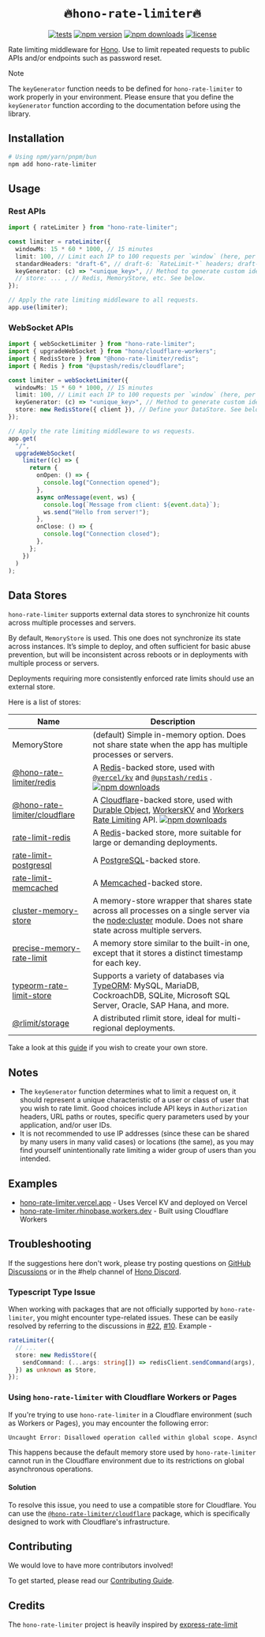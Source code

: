 <h1 align="center"> <code>🔥hono-rate-limiter🔥</code> </h1>

<div align="center">

[![tests](https://img.shields.io/github/actions/workflow/status/rhinobase/hono-rate-limiter/test.yml)](https://github.com/rhinobase/hono-rate-limiter/actions/workflows/test.yml)
[![npm version](https://img.shields.io/npm/v/hono-rate-limiter.svg)](https://npmjs.org/package/hono-rate-limiter "View this project on NPM")
[![npm downloads](https://img.shields.io/npm/dm/hono-rate-limiter)](https://www.npmjs.com/package/hono-rate-limiter)
[![license](https://img.shields.io/npm/l/hono-rate-limiter)](LICENSE)

</div>

Rate limiting middleware for [Hono](https://hono.dev/). Use to
limit repeated requests to public APIs and/or endpoints such as password reset.

> [!NOTE]  
> The `keyGenerator` function needs to be defined for `hono-rate-limiter` to work properly in your environment. Please ensure that you define the `keyGenerator` function according to the documentation before using the library.

## Installation

```sh
# Using npm/yarn/pnpm/bun
npm add hono-rate-limiter
```

## Usage

### Rest APIs

```ts
import { rateLimiter } from "hono-rate-limiter";

const limiter = rateLimiter({
  windowMs: 15 * 60 * 1000, // 15 minutes
  limit: 100, // Limit each IP to 100 requests per `window` (here, per 15 minutes).
  standardHeaders: "draft-6", // draft-6: `RateLimit-*` headers; draft-7: combined `RateLimit` header
  keyGenerator: (c) => "<unique_key>", // Method to generate custom identifiers for clients.
  // store: ... , // Redis, MemoryStore, etc. See below.
});

// Apply the rate limiting middleware to all requests.
app.use(limiter);
```

### WebSocket APIs

```ts
import { webSocketLimiter } from "hono-rate-limiter";
import { upgradeWebSocket } from "hono/cloudflare-workers";
import { RedisStore } from "@hono-rate-limiter/redis";
import { Redis } from "@upstash/redis/cloudflare";

const limiter = webSocketLimiter({
  windowMs: 15 * 60 * 1000, // 15 minutes
  limit: 100, // Limit each IP to 100 requests per `window` (here, per 15 minutes).
  keyGenerator: (c) => "<unique_key>", // Method to generate custom identifiers for clients.
  store: new RedisStore({ client }), // Define your DataStore. See below.
});

// Apply the rate limiting middleware to ws requests.
app.get(
  "/",
  upgradeWebSocket(
    limiter((c) => {
      return {
        onOpen: () => {
          console.log("Connection opened");
        },
        async onMessage(event, ws) {
          console.log(`Message from client: ${event.data}`);
          ws.send("Hello from server!");
        },
        onClose: () => {
          console.log("Connection closed");
        },
      };
    })
  )
);
```

## Data Stores

`hono-rate-limiter` supports external data stores to synchronize hit counts across multiple processes and servers.

By default, `MemoryStore` is used. This one does not synchronize its state across instances. It’s simple to deploy, and often sufficient for basic abuse prevention, but will be inconsistent across reboots or in deployments with multiple process or servers.

Deployments requiring more consistently enforced rate limits should use an external store.

Here is a list of stores:

| Name                                                                               | Description                                                                                                                                                                                                                                                                                                                                                                                                                                             |
| ---------------------------------------------------------------------------------- | ------------------------------------------------------------------------------------------------------------------------------------------------------------------------------------------------------------------------------------------------------------------------------------------------------------------------------------------------------------------------------------------------------------------------------------------------------- |
| MemoryStore                                                                        | (default) Simple in-memory option. Does not share state when the app has multiple processes or servers.                                                                                                                                                                                                                                                                                                                                                 |
| [@hono-rate-limiter/redis](https://www.npm.im/@hono-rate-limiter/redis)            | A [Redis](https://redis.io/)-backed store, used with [`@vercel/kv`](https://www.npmjs.com/package/@vercel/kv) and [`@upstash/redis`](https://www.npmjs.com/package/@upstash/redis) . [![npm downloads](https://img.shields.io/npm/dm/@hono-rate-limiter/redis)](https://www.npmjs.com/package/@hono-rate-limiter/redis)                                                                                                                                 |
| [@hono-rate-limiter/cloudflare](https://www.npm.im/@hono-rate-limiter/cloudflare)  | A [Cloudflare](https://www.cloudflare.com/)-backed store, used with [Durable Object](https://developers.cloudflare.com/durable-objects/), [WorkersKV](https://developers.cloudflare.com/kv/) and [Workers Rate Limiting](https://developers.cloudflare.com/workers/runtime-apis/bindings/rate-limit/) API. [![npm downloads](https://img.shields.io/npm/dm/@hono-rate-limiter/cloudflare)](https://www.npmjs.com/package/@hono-rate-limiter/cloudflare) |
| [rate-limit-redis](https://npm.im/rate-limit-redis)                                | A [Redis](https://redis.io/)-backed store, more suitable for large or demanding deployments.                                                                                                                                                                                                                                                                                                                                                            |
| [rate-limit-postgresql](https://www.npm.im/@acpr/rate-limit-postgresql)            | A [PostgreSQL](https://www.postgresql.org/)-backed store.                                                                                                                                                                                                                                                                                                                                                                                               |
| [rate-limit-memcached](https://npmjs.org/package/rate-limit-memcached)             | A [Memcached](https://memcached.org/)-backed store.                                                                                                                                                                                                                                                                                                                                                                                                     |
| [cluster-memory-store](https://npm.im/@express-rate-limit/cluster-memory-store)    | A memory-store wrapper that shares state across all processes on a single server via the [node:cluster](https://nodejs.org/api/cluster.html) module. Does not share state across multiple servers.                                                                                                                                                                                                                                                      |
| [precise-memory-rate-limit](https://www.npm.im/precise-memory-rate-limit)          | A memory store similar to the built-in one, except that it stores a distinct timestamp for each key.                                                                                                                                                                                                                                                                                                                                                    |
| [typeorm-rate-limit-store](https://www.npmjs.com/package/typeorm-rate-limit-store) | Supports a variety of databases via [TypeORM](https://typeorm.io/): MySQL, MariaDB, CockroachDB, SQLite, Microsoft SQL Server, Oracle, SAP Hana, and more.                                                                                                                                                                                                                                                                                              |
| [@rlimit/storage](https://www.npmjs.com/package/@rlimit/storage)                   | A distributed rlimit store, ideal for multi-regional deployments.                                                                                                                                                                                                                                                                                                                                                                                       |

Take a look at this [guide](https://express-rate-limit.mintlify.app/guides/creating-a-store) if you wish to create your own store.

## Notes

- The `keyGenerator` function determines what to limit a request on, it should represent a unique characteristic of a user or class of user that you wish to rate limit. Good choices include API keys in `Authorization` headers, URL paths or routes, specific query parameters used by your application, and/or user IDs.
- It is not recommended to use IP addresses (since these can be shared by many users in many valid cases) or locations (the same), as you may find yourself unintentionally rate limiting a wider group of users than you intended.

## Examples

- [hono-rate-limiter.vercel.app](https://hono-rate-limiter.vercel.app) - Uses Vercel KV and deployed on Vercel
- [hono-rate-limiter.rhinobase.workers.dev](https://hono-rate-limiter.rhinobase.workers.dev) - Built using Cloudflare Workers

## Troubleshooting

If the suggestions here don't work, please try posting questions on [GitHub Discussions](https://github.com/rhinobase/hono-rate-limiter/discussions) or in the #help channel of [Hono Discord](https://discord.gg/xUtamz2vxH).

### Typescript Type Issue

When working with packages that are not officially supported by `hono-rate-limiter`, you might encounter type-related issues. These can be easily resolved by referring to the discussions in [#22](https://github.com/rhinobase/hono-rate-limiter/issues/22), [#10](https://github.com/rhinobase/hono-rate-limiter/issues/10). Example -

```ts
rateLimiter({
  // ...
  store: new RedisStore({
    sendCommand: (...args: string[]) => redisClient.sendCommand(args),
  }) as unknown as Store,
});
```

### Using `hono-rate-limiter` with Cloudflare Workers or Pages

If you're trying to use `hono-rate-limiter` in a Cloudflare environment (such as Workers or Pages), you may encounter the following error:

```bash
Uncaught Error: Disallowed operation called within global scope. Asynchronous I/O (ex: fetch() or connect()), setting a timeout, and generating random values are not allowed within global scope. To fix this error, perform this operation within a handler. https://developers.cloudflare.com/workers/runtime-apis/handlers/
```

This happens because the default memory store used by `hono-rate-limiter` cannot run in the Cloudflare environment due to its restrictions on global asynchronous operations.

#### Solution

To resolve this issue, you need to use a compatible store for Cloudflare. You can use the [`@hono-rate-limiter/cloudflare`](https://www.npmjs.com/package/@hono-rate-limiter/cloudflare) package, which is specifically designed to work with Cloudflare's infrastructure.

## Contributing

We would love to have more contributors involved!

To get started, please read our [Contributing Guide](https://github.com/rhinobase/hono-rate-limiter/blob/main/CONTRIBUTING.md).

## Credits

The `hono-rate-limiter` project is heavily inspired by [express-rate-limit](https://github.com/express-rate-limit/express-rate-limit)
